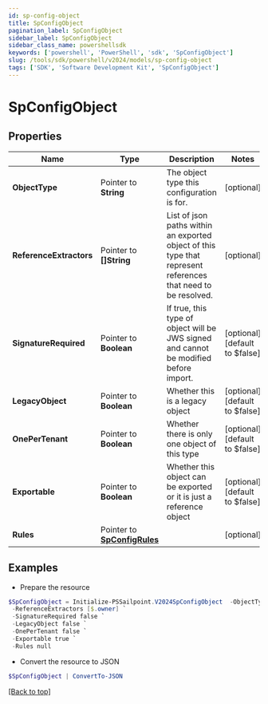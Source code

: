 ```yaml
---
id: sp-config-object
title: SpConfigObject
pagination_label: SpConfigObject
sidebar_label: SpConfigObject
sidebar_class_name: powershellsdk
keywords: ['powershell', 'PowerShell', 'sdk', 'SpConfigObject'] 
slug: /tools/sdk/powershell/v2024/models/sp-config-object
tags: ['SDK', 'Software Development Kit', 'SpConfigObject']
---
```



# SpConfigObject

## Properties

Name | Type | Description | Notes
------------ | ------------- | ------------- | -------------
**ObjectType** |  Pointer to **String** | The object type this configuration is for. | [optional] 
**ReferenceExtractors** |  Pointer to **[]String** | List of json paths within an exported object of this type that represent references that need to be resolved. | [optional] 
**SignatureRequired** |  Pointer to **Boolean** | If true, this type of object will be JWS signed and cannot be modified before import. | [optional] [default to $false]
**LegacyObject** |  Pointer to **Boolean** | Whether this is a legacy object | [optional] [default to $false]
**OnePerTenant** |  Pointer to **Boolean** | Whether there is only one object of this type | [optional] [default to $false]
**Exportable** |  Pointer to **Boolean** | Whether this object can be exported or it is just a reference object | [optional] [default to $false]
**Rules** |  Pointer to [**SpConfigRules**](sp-config-rules) |  | [optional] 

## Examples

- Prepare the resource
```powershell
$SpConfigObject = Initialize-PSSailpoint.V2024SpConfigObject  -ObjectType TRIGGER_SUBSCRIPTION `
 -ReferenceExtractors [$.owner] `
 -SignatureRequired false `
 -LegacyObject false `
 -OnePerTenant false `
 -Exportable true `
 -Rules null
```

- Convert the resource to JSON
```powershell
$SpConfigObject | ConvertTo-JSON
```


[[Back to top]](#) 

